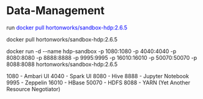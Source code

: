 # Data-Management

run <span style="color:blue">docker pull hortonworks/sandbox-hdp:2.6.5</span>

docker pull hortonworks/sandbox-hdp:2.6.5

docker run -d --name hdp-sandbox -p 1080:1080 -p 4040:4040 -p 8080:8080 -p 8888:8888 -p 9995:9995 -p 16010:16010 -p 50070:50070 -p 8088:8088 hortonworks/sandbox-hdp:2.6.5

1080 - Ambari UI
4040 - Spark UI
8080 - Hive
8888 - Jupyter Notebook
9995 - Zeppelin
16010 - HBase
50070 - HDFS
8088 - YARN (Yet Another Resource Negotiator)

